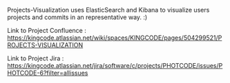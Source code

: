 Projects-Visualization uses ElasticSearch and Kibana to visualize users projects and commits in an representative way. :)

Link to Project Confluence : https://kingcode.atlassian.net/wiki/spaces/KINGCODE/pages/504299521/PROJECTS-VISUALIZATION

Link to Project Jira : https://kingcode.atlassian.net/jira/software/c/projects/PHOTCODE/issues/PHOTCODE-6?filter=allissues
